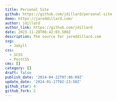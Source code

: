 ```yaml
---
title: Personal Site
github: https://github.com/jdillard/personal-site
demo: https://jareddillard.com/
author: jdillard
author_link: https://github.com/jdillard
date: 2023-11-28T06:42:03.588Z
description: The source for jareddillard.com
ssg:
  - Jekyll
css:
  - SCSS
  - PostCSS
cms: []
category: []
draft: false
publish_date: '2014-04-22T07:06:09Z'
update_date: '2024-01-17T02:23:58Z'
github_star: 4
github_fork: 2
---
```

